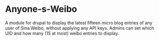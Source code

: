Anyone-s-Weibo
==============

A module for drupal to display the latest fifteen micro blog entries of any user of Sina Weibo, without applying any API keys. Admins can set which UID and how many (15 at most) weibo entries to display.